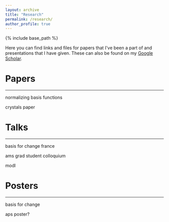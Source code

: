 ```yaml
---
layout: archive
title: "Research"
permalink: /research/
author_profile: true
---
```


{% include base_path %}

Here you can find links and files for papers that I've been a part of and presentations that I have given. These can also be found on my [Google Scholar](https://scholar.google.com/citations?user=ndFK6AsAAAAJ&hl=en).

# Papers
------
normalizing basis functions

crystals paper

# Talks
------
basis for change france

ams grad student colloquium

modl

# Posters
------

basis for change

aps poster?


